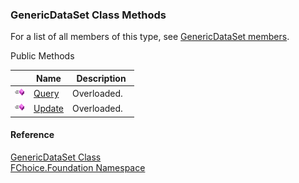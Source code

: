 ﻿### GenericDataSet Class Methods

For a list of all members of this type, see [GenericDataSet members](fcSDK~FChoice.Foundation.GenericDataSet_members.md).

Public Methods

|   | Name | Description |
| --- | --- | --- |
| ![Public Method](dotnetimages/publicMethod.png) | [Query](fcSDK~FChoice.Foundation.GenericDataSet~Query.md) | Overloaded.    |
| ![Public Method](dotnetimages/publicMethod.png) | [Update](fcSDK~FChoice.Foundation.GenericDataSet~Update.md) | Overloaded.    |





#### Reference

[GenericDataSet Class](fcSDK~FChoice.Foundation.GenericDataSet.md)  
[FChoice.Foundation Namespace](fcSDK~FChoice.Foundation_namespace.md)
